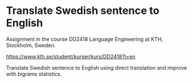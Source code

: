 Translate Swedish sentence to English
===========

Assignment in the course DD2418 Language Engineering at KTH, Stockholm, Sweden.

https://www.kth.se/student/kurser/kurs/DD2418?l=en

Translate Swedish sentence to English using direct translation and improve with bigrams statistics.
